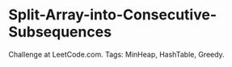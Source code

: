 # Split-Array-into-Consecutive-Subsequences
Challenge at LeetCode.com. Tags: MinHeap, HashTable, Greedy.
